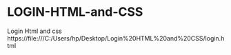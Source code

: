 # LOGIN-HTML-and-CSS
Login Html and css
https://file:///C:/Users/hp/Desktop/Login%20HTML%20and%20CSS/login.html
